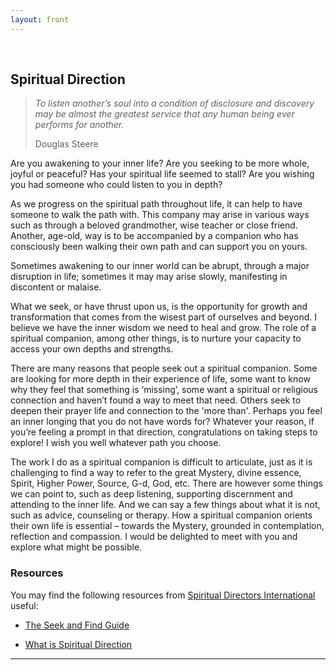 ```yaml
---
layout: front
---
```


&nbsp;

## Spiritual Direction

<blockquote>
<p><i>
To listen another’s soul into a condition of disclosure and discovery may be almost the greatest service that any human being ever performs for another.
</i></p>
<footer>Douglas Steere</footer>
</blockquote>

Are you awakening to your inner life? Are you seeking to be more whole, joyful or peaceful? Has your spiritual life seemed to stall? Are you wishing you had someone who could listen to you in depth? 

As we progress on the spiritual path throughout life, it can help to have someone to walk the path with. This company may arise in various ways such as through a beloved grandmother, wise teacher or close friend. Another, age-old, way is to be accompanied by a companion who has consciously been walking their own path and can support you on yours. 

Sometimes awakening to our inner world can be abrupt, through a major disruption in life; sometimes it may may arise slowly, manifesting in discontent or malaise. 

What we seek, or have thrust upon us, is the opportunity for growth and transformation that comes from the wisest part of ourselves and beyond. I believe we have the inner wisdom we need to heal and grow. The role of a spiritual companion, among other things, is to nurture your capacity to access your own depths and strengths. 

There are many reasons that people seek out a spiritual companion. Some are looking for more depth in their experience of life, some want to know why they feel that something is ‘missing’, some want a spiritual or religious connection and haven’t found a way to meet that need. Others seek to deepen their prayer life and connection to the 'more than'. Perhaps you feel an inner longing that you do not have words for? Whatever your reason, if you’re feeling a prompt in that direction, congratulations on taking steps to explore! I wish you well whatever path you choose.

The work I do as a spiritual companion is difficult to articulate, just as it is challenging to find a way to refer to the great Mystery, divine essence, Spirit, Higher Power, Source, G-d, God, etc.  There are however some things we can point to, such as deep listening, supporting discernment and attending to the inner life. And we can say a few things about what it is not, such as advice, counseling or therapy. How a spiritual companion orients their own life is essential – towards the Mystery, grounded in contemplation, reflection and compassion. I would be delighted to meet with you and explore what might be possible. 


### Resources

You may find the following resources from [Spiritual Directors International][SDI] useful:

* [The Seek and Find Guide](https://www.sdiworld.org/find-a-spiritual-director/seek-and-find-guide) 

* [What is Spiritual Direction](https://www.sdiworld.org/find-a-spiritual-director/what-is-spiritual-direction)

[SDI]: https://www.sdiworld.org/seekers

-----